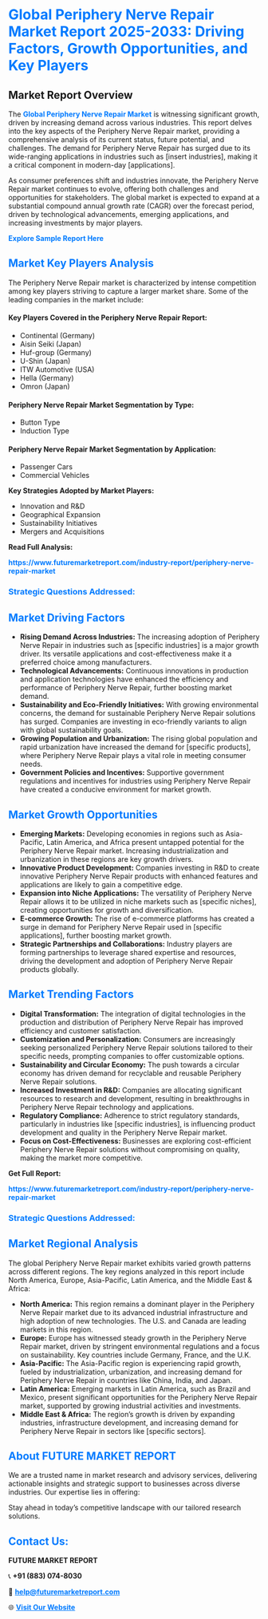 <h1 style="color: #007BFF;">Global Periphery Nerve Repair Market Report 2025-2033: Driving Factors, Growth Opportunities, and Key Players</h1>

<section id="overview">
<h2>Market Report Overview</h2>
<p>The <a href="https://www.futuremarketreport.com/industry-report/periphery-nerve-repair-market" style="color: #007BFF; text-decoration: none;"><strong>Global Periphery Nerve Repair Market</strong></a> is witnessing significant growth, driven by increasing demand across various industries. This report delves into the key aspects of the Periphery Nerve Repair market, providing a comprehensive analysis of its current status, future potential, and challenges. The demand for Periphery Nerve Repair has surged due to its wide-ranging applications in industries such as [insert industries], making it a critical component in modern-day [applications].</p>
<p>As consumer preferences shift and industries innovate, the Periphery Nerve Repair market continues to evolve, offering both challenges and opportunities for stakeholders. The global market is expected to expand at a substantial compound annual growth rate (CAGR) over the forecast period, driven by technological advancements, emerging applications, and increasing investments by major players.</p>
</section>

<section id="overview">
<p><a href="https://www.futuremarketreport.com/request-sample/reportId=37175" style="color: #007BFF; text-decoration: none;"><strong>Explore Sample Report Here</strong></a></p>
</section>

<section id="key-players">
<h2 style="color: #007BFF;">Market Key Players Analysis</h2>
<p>The Periphery Nerve Repair market is characterized by intense competition among key players striving to capture a larger market share. Some of the leading companies in the market include:</p>
<h4>Key Players Covered in the Periphery Nerve Repair Report:</h4>
<ul><li>Continental (Germany)</li><li>Aisin Seiki (Japan)</li><li>Huf-group (Germany)</li><li>U-Shin (Japan)</li><li>ITW Automotive (USA)</li><li>Hella (Germany)</li><li>Omron (Japan)</li></ul>
<h4>Periphery Nerve Repair Market Segmentation by Type:</h4>
<ul><li>Button Type</li><li>Induction Type</li></ul>

<h4>Periphery Nerve Repair Market Segmentation by Application:</h4>
<ul><li>Passenger Cars</li><li>Commercial Vehicles</li></ul>
<p><strong>Key Strategies Adopted by Market Players:</strong></p>
<ul>
<li>Innovation and R&D</li>
<li>Geographical Expansion</li>
<li>Sustainability Initiatives</li>
<li>Mergers and Acquisitions</li>
</ul>
</section>

<section>
<p><strong>Read Full Analysis: </strong></p><a href="https://www.futuremarketreport.com/industry-report/periphery-nerve-repair-market" style="color: #007BFF; text-decoration: none;"><strong>https://www.futuremarketreport.com/industry-report/periphery-nerve-repair-market</strong></a>
<h3 style="color: #007BFF;">Strategic Questions Addressed:</h3>
</section>

<section id="driving-factors">
<h2 style="color: #007BFF;">Market Driving Factors</h2>
<ul>
<li><strong>Rising Demand Across Industries:</strong> The increasing adoption of Periphery Nerve Repair in industries such as [specific industries] is a major growth driver. Its versatile applications and cost-effectiveness make it a preferred choice among manufacturers.</li>
<li><strong>Technological Advancements:</strong> Continuous innovations in production and application technologies have enhanced the efficiency and performance of Periphery Nerve Repair, further boosting market demand.</li>
<li><strong>Sustainability and Eco-Friendly Initiatives:</strong> With growing environmental concerns, the demand for sustainable Periphery Nerve Repair solutions has surged. Companies are investing in eco-friendly variants to align with global sustainability goals.</li>
<li><strong>Growing Population and Urbanization:</strong> The rising global population and rapid urbanization have increased the demand for [specific products], where Periphery Nerve Repair plays a vital role in meeting consumer needs.</li>
<li><strong>Government Policies and Incentives:</strong> Supportive government regulations and incentives for industries using Periphery Nerve Repair have created a conducive environment for market growth.</li>
</ul>
</section>

<section id="growth-opportunities">
<h2 style="color: #007BFF;">Market Growth Opportunities</h2>
<ul>
<li><strong>Emerging Markets:</strong> Developing economies in regions such as Asia-Pacific, Latin America, and Africa present untapped potential for the Periphery Nerve Repair market. Increasing industrialization and urbanization in these regions are key growth drivers.</li>
<li><strong>Innovative Product Development:</strong> Companies investing in R&D to create innovative Periphery Nerve Repair products with enhanced features and applications are likely to gain a competitive edge.</li>
<li><strong>Expansion into Niche Applications:</strong> The versatility of Periphery Nerve Repair allows it to be utilized in niche markets such as [specific niches], creating opportunities for growth and diversification.</li>
<li><strong>E-commerce Growth:</strong> The rise of e-commerce platforms has created a surge in demand for Periphery Nerve Repair used in [specific applications], further boosting market growth.</li>
<li><strong>Strategic Partnerships and Collaborations:</strong> Industry players are forming partnerships to leverage shared expertise and resources, driving the development and adoption of Periphery Nerve Repair products globally.</li>
</ul>
</section>

<section id="trending-factors">
<h2 style="color: #007BFF;">Market Trending Factors</h2>
<ul>
<li><strong>Digital Transformation:</strong> The integration of digital technologies in the production and distribution of Periphery Nerve Repair has improved efficiency and customer satisfaction.</li>
<li><strong>Customization and Personalization:</strong> Consumers are increasingly seeking personalized Periphery Nerve Repair solutions tailored to their specific needs, prompting companies to offer customizable options.</li>
<li><strong>Sustainability and Circular Economy:</strong> The push towards a circular economy has driven demand for recyclable and reusable Periphery Nerve Repair solutions.</li>
<li><strong>Increased Investment in R&D:</strong> Companies are allocating significant resources to research and development, resulting in breakthroughs in Periphery Nerve Repair technology and applications.</li>
<li><strong>Regulatory Compliance:</strong> Adherence to strict regulatory standards, particularly in industries like [specific industries], is influencing product development and quality in the Periphery Nerve Repair market.</li>
<li><strong>Focus on Cost-Effectiveness:</strong> Businesses are exploring cost-efficient Periphery Nerve Repair solutions without compromising on quality, making the market more competitive.</li>
</ul>
</section>

<section>
<p><strong>Get Full Report: </strong></p><a href="https://www.futuremarketreport.com/industry-report/periphery-nerve-repair-market" style="color: #007BFF; text-decoration: none;"><strong>https://www.futuremarketreport.com/industry-report/periphery-nerve-repair-market</strong></a>
<h3 style="color: #007BFF;">Strategic Questions Addressed:</h3>
</section>


<section id="regional-analysis">
<h2 style="color: #007BFF;">Market Regional Analysis</h2>
<p>The global Periphery Nerve Repair market exhibits varied growth patterns across different regions. The key regions analyzed in this report include North America, Europe, Asia-Pacific, Latin America, and the Middle East & Africa:</p>
<ul>
<li><strong>North America:</strong> This region remains a dominant player in the Periphery Nerve Repair market due to its advanced industrial infrastructure and high adoption of new technologies. The U.S. and Canada are leading markets in this region.</li>
<li><strong>Europe:</strong> Europe has witnessed steady growth in the Periphery Nerve Repair market, driven by stringent environmental regulations and a focus on sustainability. Key countries include Germany, France, and the U.K.</li>
<li><strong>Asia-Pacific:</strong> The Asia-Pacific region is experiencing rapid growth, fueled by industrialization, urbanization, and increasing demand for Periphery Nerve Repair in countries like China, India, and Japan.</li>
<li><strong>Latin America:</strong> Emerging markets in Latin America, such as Brazil and Mexico, present significant opportunities for the Periphery Nerve Repair market, supported by growing industrial activities and investments.</li>
<li><strong>Middle East & Africa:</strong> The region’s growth is driven by expanding industries, infrastructure development, and increasing demand for Periphery Nerve Repair in sectors like [specific sectors].</li>
</ul>
</section>

<footer>
<h2 style="color: #007BFF;">About FUTURE MARKET REPORT</h2>
<p>We are a trusted name in market research and advisory services, delivering actionable insights and strategic support to businesses across diverse industries. Our expertise lies in offering:</p>

<p>Stay ahead in today’s competitive landscape with our tailored research solutions.</p>

<h2 style="color: #007BFF;">Contact Us:</h2>
<p><strong>FUTURE MARKET REPORT</strong></p>
<p>📞 <strong>+91 (883) 074-8030</strong></p>
<p>📧 <strong><a href="mailto:help@futuremarketreport.com" style="color: #007BFF;">help@futuremarketreport.com</a></strong></p>
<p>🌐 <strong><a href="https://www.futuremarketreport.com/" style="color: #007BFF;">Visit Our Website</a></strong></p>
</footer>